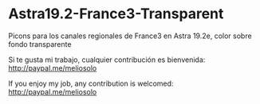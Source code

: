 # Astra19.2-France3-Transparent
Picons para los canales regionales de France3 en Astra 19.2e, color sobre fondo transparente

Si te gusta mi trabajo, cualquier contribución es bienvenida: http://paypal.me/meliosolo

If you enjoy my job, any contribution is welcomed: http://paypal.me/meliosolo
